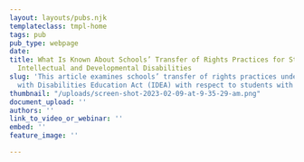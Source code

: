 ```yaml
---
layout: layouts/pubs.njk
templateclass: tmpl-home
tags: pub
pub_type: webpage
date: 
title: What Is Known About Schools’ Transfer of Rights Practices for Students With
  Intellectual and Developmental Disabilities
slug: 'This article examines schools’ transfer of rights practices under the Individuals
  with Disabilities Education Act (IDEA) with respect to students with IDD. '
thumbnail: "/uploads/screen-shot-2023-02-09-at-9-35-29-am.png"
document_upload: ''
authors: ''
link_to_video_or_webinar: ''
embed: ''
feature_image: ''

---
```

